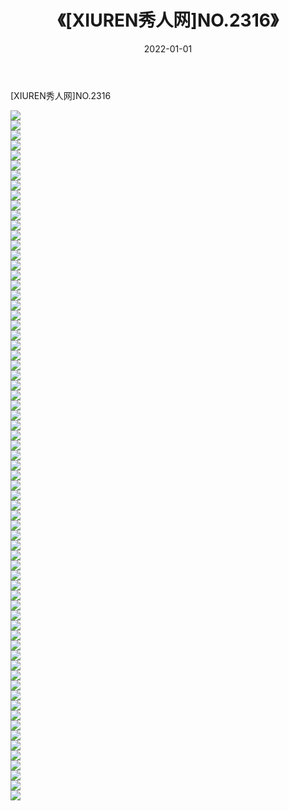 ﻿---
layout: post
title:  《[XIUREN秀人网]NO.2316》
date:   2022-01-01
img: http://img.660000.xyz/Sharelink/秀人网/秀人网第03部分/[XIUREN秀人网]NO.2316/000.jpg
categories: [美女, 清纯, 唯美]
---

[XIUREN秀人网]NO.2316

 ![](http://img.660000.xyz/Sharelink/秀人网/秀人网第03部分/[XIUREN秀人网]NO.2316/001.jpg) <br>![](http://img.660000.xyz/Sharelink/秀人网/秀人网第03部分/[XIUREN秀人网]NO.2316/002.jpg) <br>![](http://img.660000.xyz/Sharelink/秀人网/秀人网第03部分/[XIUREN秀人网]NO.2316/003.jpg) <br>![](http://img.660000.xyz/Sharelink/秀人网/秀人网第03部分/[XIUREN秀人网]NO.2316/004.jpg) <br>![](http://img.660000.xyz/Sharelink/秀人网/秀人网第03部分/[XIUREN秀人网]NO.2316/005.jpg) <br>![](http://img.660000.xyz/Sharelink/秀人网/秀人网第03部分/[XIUREN秀人网]NO.2316/006.jpg) <br>![](http://img.660000.xyz/Sharelink/秀人网/秀人网第03部分/[XIUREN秀人网]NO.2316/007.jpg) <br>![](http://img.660000.xyz/Sharelink/秀人网/秀人网第03部分/[XIUREN秀人网]NO.2316/008.jpg) <br>![](http://img.660000.xyz/Sharelink/秀人网/秀人网第03部分/[XIUREN秀人网]NO.2316/009.jpg) <br>![](http://img.660000.xyz/Sharelink/秀人网/秀人网第03部分/[XIUREN秀人网]NO.2316/010.jpg) <br>![](http://img.660000.xyz/Sharelink/秀人网/秀人网第03部分/[XIUREN秀人网]NO.2316/011.jpg) <br>![](http://img.660000.xyz/Sharelink/秀人网/秀人网第03部分/[XIUREN秀人网]NO.2316/012.jpg) <br>![](http://img.660000.xyz/Sharelink/秀人网/秀人网第03部分/[XIUREN秀人网]NO.2316/013.jpg) <br>![](http://img.660000.xyz/Sharelink/秀人网/秀人网第03部分/[XIUREN秀人网]NO.2316/014.jpg) <br>![](http://img.660000.xyz/Sharelink/秀人网/秀人网第03部分/[XIUREN秀人网]NO.2316/015.jpg) <br>![](http://img.660000.xyz/Sharelink/秀人网/秀人网第03部分/[XIUREN秀人网]NO.2316/016.jpg) <br>![](http://img.660000.xyz/Sharelink/秀人网/秀人网第03部分/[XIUREN秀人网]NO.2316/017.jpg) <br>![](http://img.660000.xyz/Sharelink/秀人网/秀人网第03部分/[XIUREN秀人网]NO.2316/018.jpg) <br>![](http://img.660000.xyz/Sharelink/秀人网/秀人网第03部分/[XIUREN秀人网]NO.2316/019.jpg) <br>![](http://img.660000.xyz/Sharelink/秀人网/秀人网第03部分/[XIUREN秀人网]NO.2316/020.jpg) <br>![](http://img.660000.xyz/Sharelink/秀人网/秀人网第03部分/[XIUREN秀人网]NO.2316/021.jpg) <br>![](http://img.660000.xyz/Sharelink/秀人网/秀人网第03部分/[XIUREN秀人网]NO.2316/022.jpg) <br>![](http://img.660000.xyz/Sharelink/秀人网/秀人网第03部分/[XIUREN秀人网]NO.2316/023.jpg) <br>![](http://img.660000.xyz/Sharelink/秀人网/秀人网第03部分/[XIUREN秀人网]NO.2316/024.jpg) <br>![](http://img.660000.xyz/Sharelink/秀人网/秀人网第03部分/[XIUREN秀人网]NO.2316/025.jpg) <br>![](http://img.660000.xyz/Sharelink/秀人网/秀人网第03部分/[XIUREN秀人网]NO.2316/026.jpg) <br>![](http://img.660000.xyz/Sharelink/秀人网/秀人网第03部分/[XIUREN秀人网]NO.2316/027.jpg) <br>![](http://img.660000.xyz/Sharelink/秀人网/秀人网第03部分/[XIUREN秀人网]NO.2316/028.jpg) <br>![](http://img.660000.xyz/Sharelink/秀人网/秀人网第03部分/[XIUREN秀人网]NO.2316/029.jpg) <br>![](http://img.660000.xyz/Sharelink/秀人网/秀人网第03部分/[XIUREN秀人网]NO.2316/030.jpg) <br>![](http://img.660000.xyz/Sharelink/秀人网/秀人网第03部分/[XIUREN秀人网]NO.2316/031.jpg) <br>![](http://img.660000.xyz/Sharelink/秀人网/秀人网第03部分/[XIUREN秀人网]NO.2316/032.jpg) <br>![](http://img.660000.xyz/Sharelink/秀人网/秀人网第03部分/[XIUREN秀人网]NO.2316/033.jpg) <br>![](http://img.660000.xyz/Sharelink/秀人网/秀人网第03部分/[XIUREN秀人网]NO.2316/034.jpg) <br>![](http://img.660000.xyz/Sharelink/秀人网/秀人网第03部分/[XIUREN秀人网]NO.2316/035.jpg) <br>![](http://img.660000.xyz/Sharelink/秀人网/秀人网第03部分/[XIUREN秀人网]NO.2316/036.jpg) <br>![](http://img.660000.xyz/Sharelink/秀人网/秀人网第03部分/[XIUREN秀人网]NO.2316/037.jpg) <br>![](http://img.660000.xyz/Sharelink/秀人网/秀人网第03部分/[XIUREN秀人网]NO.2316/038.jpg) <br>![](http://img.660000.xyz/Sharelink/秀人网/秀人网第03部分/[XIUREN秀人网]NO.2316/039.jpg) <br>![](http://img.660000.xyz/Sharelink/秀人网/秀人网第03部分/[XIUREN秀人网]NO.2316/040.jpg) <br>![](http://img.660000.xyz/Sharelink/秀人网/秀人网第03部分/[XIUREN秀人网]NO.2316/041.jpg) <br>![](http://img.660000.xyz/Sharelink/秀人网/秀人网第03部分/[XIUREN秀人网]NO.2316/042.jpg) <br>![](http://img.660000.xyz/Sharelink/秀人网/秀人网第03部分/[XIUREN秀人网]NO.2316/043.jpg) <br>![](http://img.660000.xyz/Sharelink/秀人网/秀人网第03部分/[XIUREN秀人网]NO.2316/044.jpg) <br>![](http://img.660000.xyz/Sharelink/秀人网/秀人网第03部分/[XIUREN秀人网]NO.2316/045.jpg) <br>![](http://img.660000.xyz/Sharelink/秀人网/秀人网第03部分/[XIUREN秀人网]NO.2316/046.jpg) <br>![](http://img.660000.xyz/Sharelink/秀人网/秀人网第03部分/[XIUREN秀人网]NO.2316/047.jpg) <br>![](http://img.660000.xyz/Sharelink/秀人网/秀人网第03部分/[XIUREN秀人网]NO.2316/048.jpg) <br>![](http://img.660000.xyz/Sharelink/秀人网/秀人网第03部分/[XIUREN秀人网]NO.2316/049.jpg) <br>![](http://img.660000.xyz/Sharelink/秀人网/秀人网第03部分/[XIUREN秀人网]NO.2316/050.jpg) <br>![](http://img.660000.xyz/Sharelink/秀人网/秀人网第03部分/[XIUREN秀人网]NO.2316/051.jpg) <br>![](http://img.660000.xyz/Sharelink/秀人网/秀人网第03部分/[XIUREN秀人网]NO.2316/052.jpg) <br>![](http://img.660000.xyz/Sharelink/秀人网/秀人网第03部分/[XIUREN秀人网]NO.2316/053.jpg) <br>![](http://img.660000.xyz/Sharelink/秀人网/秀人网第03部分/[XIUREN秀人网]NO.2316/054.jpg) <br>![](http://img.660000.xyz/Sharelink/秀人网/秀人网第03部分/[XIUREN秀人网]NO.2316/055.jpg) <br>![](http://img.660000.xyz/Sharelink/秀人网/秀人网第03部分/[XIUREN秀人网]NO.2316/056.jpg) <br>![](http://img.660000.xyz/Sharelink/秀人网/秀人网第03部分/[XIUREN秀人网]NO.2316/057.jpg) <br>![](http://img.660000.xyz/Sharelink/秀人网/秀人网第03部分/[XIUREN秀人网]NO.2316/058.jpg) <br>![](http://img.660000.xyz/Sharelink/秀人网/秀人网第03部分/[XIUREN秀人网]NO.2316/059.jpg) <br>![](http://img.660000.xyz/Sharelink/秀人网/秀人网第03部分/[XIUREN秀人网]NO.2316/060.jpg) <br>![](http://img.660000.xyz/Sharelink/秀人网/秀人网第03部分/[XIUREN秀人网]NO.2316/061.jpg) <br>![](http://img.660000.xyz/Sharelink/秀人网/秀人网第03部分/[XIUREN秀人网]NO.2316/062.jpg) <br>![](http://img.660000.xyz/Sharelink/秀人网/秀人网第03部分/[XIUREN秀人网]NO.2316/063.jpg) <br>![](http://img.660000.xyz/Sharelink/秀人网/秀人网第03部分/[XIUREN秀人网]NO.2316/064.jpg) <br>![](http://img.660000.xyz/Sharelink/秀人网/秀人网第03部分/[XIUREN秀人网]NO.2316/065.jpg) <br>![](http://img.660000.xyz/Sharelink/秀人网/秀人网第03部分/[XIUREN秀人网]NO.2316/066.jpg) <br>![](http://img.660000.xyz/Sharelink/秀人网/秀人网第03部分/[XIUREN秀人网]NO.2316/067.jpg) <br>![](http://img.660000.xyz/Sharelink/秀人网/秀人网第03部分/[XIUREN秀人网]NO.2316/068.jpg) <br>![](http://img.660000.xyz/Sharelink/秀人网/秀人网第03部分/[XIUREN秀人网]NO.2316/069.jpg) <br>